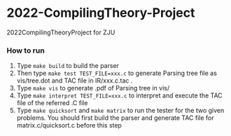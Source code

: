 # 2022-CompilingTheory-Project
2022CompilingTheoryProject for ZJU

### How to run

1. Type `make build`  to build the parser
2. Then type `make test TEST_FILE=xxx.c` to generate Parsing tree file as vis/tree.dot and TAC file in IR/xxx.c.tac .
3. Type `make vis`  to generate .pdf of Parsing tree in vis/
4. Type `make interpret TEST_FILE=xxx.c` to interpret and execute the TAC file of the referred .C file
5. Type `make quicksort` and `make matrix` to run the tester for the two given problems. You should first build the parser and generate TAC file for matrix.c/quicksort.c before this step

